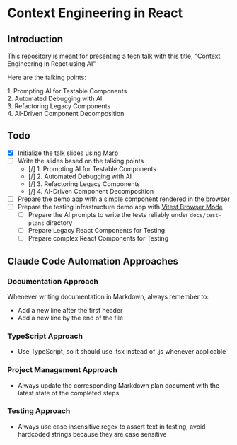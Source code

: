 # Context Engineering in React

## Introduction

This repository is meant for presenting a tech talk with this title, "Context
Engineering in React using AI"

Here are the talking points:

1.⁠ ⁠Prompting AI for Testable Components\
2.⁠ ⁠⁠Automated Debugging with AI\
3.⁠ ⁠⁠Refactoring Legacy Components\
4.⁠ ⁠⁠AI-Driven Component Decomposition

## Todo

- [x] Initialize the talk slides using [Marp](https://marp.app/)
- [ ] Write the slides based on the talking points
  - [/] 1.⁠ ⁠Prompting AI for Testable Components
  - [/] 2.⁠ ⁠⁠Automated Debugging with AI
  - [/] 3.⁠ ⁠⁠Refactoring Legacy Components
  - [/] 4.⁠ ⁠⁠AI-Driven Component Decomposition
- [ ] Prepare the demo app with a simple component rendered in the browser
- [ ] Prepare the testing infrastructure demo app with
      [Vitest Browser Mode](https://vitest.dev/guide/browser/)
  - [ ] Prepare the AI prompts to write the tests reliably under `docs/test-plans`
    directory
  - [ ] Prepare Legacy React Components for Testing
  - [ ] Prepare complex React Components for Testing

## Claude Code Automation Approaches

### Documentation Approach

Whenever writing documentation in Markdown, always remember to:

- Add a new line after the first header
- Add a new line by the end of the file

### TypeScript Approach

- Use TypeScript, so it should use .tsx instead of .js whenever applicable

### Project Management Approach

- Always update the corresponding Markdown plan document with the latest state
  of the completed steps

### Testing Approach

- Always use case insensitive regex to assert text in testing, avoid hardcoded
  strings because they are case sensitive
